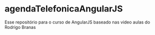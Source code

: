 # agendaTelefonicaAngularJS
Esse repositório para o curso de AngularJS baseado nas video aulas do Rodrigo Branas
